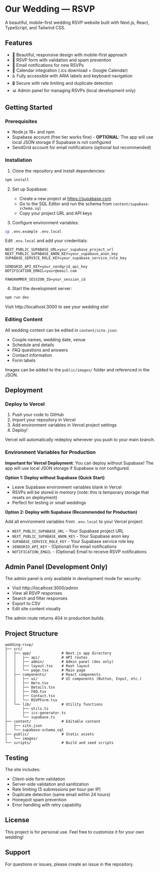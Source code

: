 # Our Wedding — RSVP

A beautiful, mobile-first wedding RSVP website built with Next.js, React, TypeScript, and Tailwind CSS.

## Features

- 🎨 Beautiful, responsive design with mobile-first approach
- 📝 RSVP form with validation and spam prevention
- 📧 Email notifications for new RSVPs
- 📅 Calendar integration (.ics download + Google Calendar)
- ♿ Fully accessible with ARIA labels and keyboard navigation
- 🔒 Secure with rate limiting and duplicate detection
- 📊 Admin panel for managing RSVPs (local development only)

## Getting Started

### Prerequisites

- Node.js 18+ and npm
- Supabase account (free tier works fine) - **OPTIONAL**: The app will use local JSON storage if Supabase is not configured
- SendGrid account for email notifications (optional but recommended)

### Installation

1. Clone the repository and install dependencies:

```bash
npm install
```

2. Set up Supabase:
   - Create a new project at https://supabase.com
   - Go to the SQL Editor and run the schema from `content/supabase-schema.sql`
   - Copy your project URL and API keys

3. Configure environment variables:

```bash
cp .env.example .env.local
```

Edit `.env.local` and add your credentials:

```
NEXT_PUBLIC_SUPABASE_URL=your_supabase_project_url
NEXT_PUBLIC_SUPABASE_ANON_KEY=your_supabase_anon_key
SUPABASE_SERVICE_ROLE_KEY=your_supabase_service_role_key

SENDGRID_API_KEY=your_sendgrid_api_key
NOTIFICATION_EMAIL=your@email.com

PAWGRAMMER_SESSION_ID=your_session_id
```

4. Start the development server:

```bash
npm run dev
```

Visit http://localhost:3000 to see your wedding site!

### Editing Content

All wedding content can be edited in `content/site.json`:

- Couple names, wedding date, venue
- Schedule and details
- FAQ questions and answers
- Contact information
- Form labels

Images can be added to the `public/images/` folder and referenced in the JSON.

## Deployment

### Deploy to Vercel

1. Push your code to GitHub
2. Import your repository in Vercel
3. Add environment variables in Vercel project settings
4. Deploy!

Vercel will automatically redeploy whenever you push to your main branch.

### Environment Variables for Production

**Important for Vercel Deployment**: You can deploy without Supabase! The app will use local JSON storage if Supabase is not configured.

**Option 1: Deploy without Supabase (Quick Start)**
- Leave Supabase environment variables blank in Vercel
- RSVPs will be stored in memory (note: this is temporary storage that resets on deployment)
- Perfect for testing or small weddings

**Option 2: Deploy with Supabase (Recommended for Production)**

Add all environment variables from `.env.local` to your Vercel project:

- `NEXT_PUBLIC_SUPABASE_URL` - Your Supabase project URL
- `NEXT_PUBLIC_SUPABASE_ANON_KEY` - Your Supabase anon key
- `SUPABASE_SERVICE_ROLE_KEY` - Your Supabase service role key
- `SENDGRID_API_KEY` - (Optional) For email notifications
- `NOTIFICATION_EMAIL` - (Optional) Email to receive RSVP notifications

## Admin Panel (Development Only)

The admin panel is only available in development mode for security:

- Visit http://localhost:3000/admin
- View all RSVP responses
- Search and filter responses
- Export to CSV
- Edit site content visually

The admin route returns 404 in production builds.

## Project Structure

```
wedding-rsvp/
├── src/
│   ├── app/              # Next.js app directory
│   │   ├── api/          # API routes
│   │   ├── admin/        # Admin panel (dev only)
│   │   ├── layout.tsx    # Root layout
│   │   └── page.tsx      # Main page
│   ├── components/       # React components
│   │   ├── ui/           # UI components (Button, Input, etc.)
│   │   ├── Hero.tsx
│   │   ├── Details.tsx
│   │   ├── FAQ.tsx
│   │   ├── Contact.tsx
│   │   └── RSVPForm.tsx
│   └── lib/              # Utility functions
│       ├── utils.ts
│       ├── ics-generator.ts
│       └── supabase.ts
├── content/              # Editable content
│   ├── site.json
│   └── supabase-schema.sql
├── public/               # Static assets
│   └── images/
└── scripts/              # Build and seed scripts
```

## Testing

The site includes:

- Client-side form validation
- Server-side validation and sanitization
- Rate limiting (5 submissions per hour per IP)
- Duplicate detection (same email within 24 hours)
- Honeypot spam prevention
- Error handling with retry capability

## License

This project is for personal use. Feel free to customize it for your own wedding!

## Support

For questions or issues, please create an issue in the repository.
